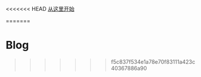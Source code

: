<<<<<<< HEAD
[从这里开始](<https://dreamwhigh.github.io/CS-Learning/#/>)

=======
# Blog
>>>>>>> f5c837f534e1a78e70f83111a423c40367886a90

